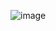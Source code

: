 ![image](https://github.com/Drishtantranjan/Placement_directory/assets/84273332/2df9e53e-5df7-413e-b9ee-907d8dd09ee6)

